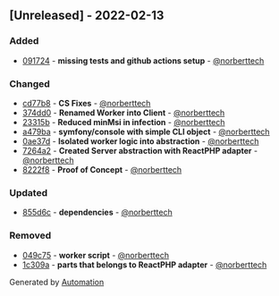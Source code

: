 ## [Unreleased] - 2022-02-13

### Added
- [091724](https://github.com/flow-php/etl-async/commit/091724883100b0e781b287535b049332bc538ed5) - **missing tests and github actions setup** - [@norberttech](https://github.com/norberttech)

### Changed
- [cd77b8](https://github.com/flow-php/etl-async/commit/cd77b8cedfac6499b7e73b4fb5291639d897162a) - **CS Fixes** - [@norberttech](https://github.com/norberttech)
- [374dd0](https://github.com/flow-php/etl-async/commit/374dd0aac3ea5c4e38456e64c0411531c9ceb51f) - **Renamed Worker into Client** - [@norberttech](https://github.com/norberttech)
- [23315b](https://github.com/flow-php/etl-async/commit/23315b77b042cebd5592b8b7e532573d7a0e4f73) - **Reduced minMsi in infection** - [@norberttech](https://github.com/norberttech)
- [a479ba](https://github.com/flow-php/etl-async/commit/a479badaed1d65c0278e0f027dbbcfa8f2a72f3b) - **symfony/console with simple CLI object** - [@norberttech](https://github.com/norberttech)
- [0ae37d](https://github.com/flow-php/etl-async/commit/0ae37d7ecc311043d92a386cdfec223648992028) - **Isolated worker logic into abstraction** - [@norberttech](https://github.com/norberttech)
- [7264a2](https://github.com/flow-php/etl-async/commit/7264a2fdf8cd2f6bfa6223db444bce3bda514d6b) - **Created Server abstraction with ReactPHP adapter** - [@norberttech](https://github.com/norberttech)
- [8222f8](https://github.com/flow-php/etl-async/commit/8222f8bc8f2597debfd98ade1744154c720b3f3d) - **Proof of Concept** - [@norberttech](https://github.com/norberttech)

### Updated
- [855d6c](https://github.com/flow-php/etl-async/commit/855d6c811cde6e62f436906a18ce244cbc28df28) - **dependencies** - [@norberttech](https://github.com/norberttech)

### Removed
- [049c75](https://github.com/flow-php/etl-async/commit/049c75fa7a123ad897ff9d46f57d6a2858a93c3e) - **worker script** - [@norberttech](https://github.com/norberttech)
- [1c309a](https://github.com/flow-php/etl-async/commit/1c309af3fd864683642a861673aa58e8ef832b5a) - **parts that belongs to ReactPHP adapter** - [@norberttech](https://github.com/norberttech)

Generated by [Automation](https://github.com/aeon-php/automation)